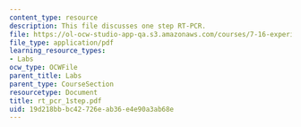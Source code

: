 ```yaml
---
content_type: resource
description: This file discusses one step RT-PCR.
file: https://ol-ocw-studio-app-qa.s3.amazonaws.com/courses/7-16-experimental-molecular-biology-biotechnology-ii-spring-2005/19d218bbbc42726eab36e4e90a3ab68e_rt_pcr_1step.pdf
file_type: application/pdf
learning_resource_types:
- Labs
ocw_type: OCWFile
parent_title: Labs
parent_type: CourseSection
resourcetype: Document
title: rt_pcr_1step.pdf
uid: 19d218bb-bc42-726e-ab36-e4e90a3ab68e
---
```

